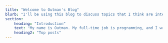 ```yaml
---
title: "Welcome to Outman's Blog"
blurb: "I'll be using this blog to discuss topics that I think are interesting. So expect posts about programming, general technology and software, music theory and analysis, economics and architecture."
section:
    heading: "Introduction"
    text: "My name is Outman. My full-time job is programming, and I write music as a hobby. I also enjoy spending time outdoors every now and then. I primarily work with C#, but I explore various other technologies whenever I get the chance. Lately, I've developed an interest in Go, and after years of inactivity in blogging, I decided to give HUGO a shot. So far, I find it much nicer for my own needs than Ghost, which I used previously on a Vultr VPS. Now, I'm using GitHub, HUGO, Netlify, and Decap CMS (formerly Netlify CMS) to run this blog for free. The only thing I still pay for, of course, is my domain."
    heading2: "Top posts"
---
```

